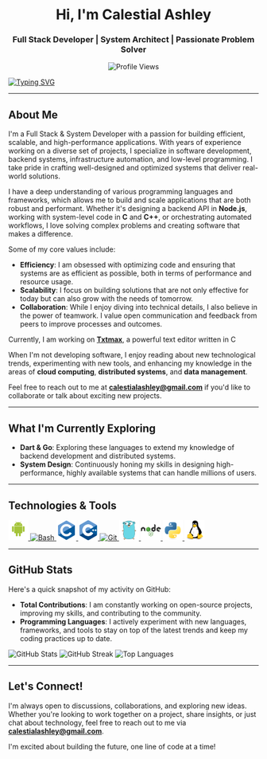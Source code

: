 <h1 align="center">Hi, I'm Calestial Ashley</h1>
<h3 align="center">Full Stack Developer | System Architect | Passionate Problem Solver</h3>

<p align="center">
  <img src="https://komarev.com/ghpvc/?username=CalestialAshley35&label=Profile%20views&color=0e75b6&style=flat" alt="Profile Views" />
</p>

[![Typing SVG](https://readme-typing-svg.demolab.com?font=Fira+Code&pause=1000&color=F70C0C&background=7552FF00&width=435&lines=I+love+potatoes)](https://git.io/typing-svg)

---

## About Me  
I'm a Full Stack & System Developer with a passion for building efficient, scalable, and high-performance applications. With years of experience working on a diverse set of projects, I specialize in software development, backend systems, infrastructure automation, and low-level programming. I take pride in crafting well-designed and optimized systems that deliver real-world solutions.

I have a deep understanding of various programming languages and frameworks, which allows me to build and scale applications that are both robust and performant. Whether it's designing a backend API in **Node.js**, working with system-level code in **C** and **C++**, or orchestrating automated workflows, I love solving complex problems and creating software that makes a difference.

Some of my core values include:

- **Efficiency**: I am obsessed with optimizing code and ensuring that systems are as efficient as possible, both in terms of performance and resource usage.
- **Scalability**: I focus on building solutions that are not only effective for today but can also grow with the needs of tomorrow.
- **Collaboration**: While I enjoy diving into technical details, I also believe in the power of teamwork. I value open communication and feedback from peers to improve processes and outcomes.

Currently, I am working on **[Txtmax](https://github.com/Calestial2/Txtmax.git)**, a powerful text editor written in C

When I'm not developing software, I enjoy reading about new technological trends, experimenting with new tools, and enhancing my knowledge in the areas of **cloud computing**, **distributed systems**, and **data management**.

Feel free to reach out to me at **calestialashley@gmail.com** if you'd like to collaborate or talk about exciting new projects.

---

## What I'm Currently Exploring
- **Dart & Go**: Exploring these languages to extend my knowledge of backend development and distributed systems.
- **System Design**: Continuously honing my skills in designing high-performance, highly available systems that can handle millions of users.

---

## Technologies & Tools

<p align="left">
  <a href="https://developer.android.com" target="_blank">
    <img src="https://raw.githubusercontent.com/devicons/devicon/master/icons/android/android-original-wordmark.svg" alt="Android" width="40" height="40"/>
  </a>
  <a href="https://www.gnu.org/software/bash/" target="_blank">
    <img src="https://www.vectorlogo.zone/logos/gnu_bash/gnu_bash-icon.svg" alt="Bash" width="40" height="40"/>
  </a>
  <a href="https://www.cprogramming.com/" target="_blank">
    <img src="https://raw.githubusercontent.com/devicons/devicon/master/icons/c/c-original.svg" alt="C" width="40" height="40"/>
  </a>
  <a href="https://www.w3schools.com/cpp/" target="_blank">
    <img src="https://raw.githubusercontent.com/devicons/devicon/master/icons/cplusplus/cplusplus-original.svg" alt="C++" width="40" height="40"/>
  </a>
  <a href="https://git-scm.com/" target="_blank">
    <img src="https://www.vectorlogo.zone/logos/git-scm/git-scm-icon.svg" alt="Git" width="40" height="40"/>
  </a>
  <a href="https://golang.org" target="_blank">
    <img src="https://raw.githubusercontent.com/devicons/devicon/master/icons/go/go-original.svg" alt="Go" width="40" height="40"/>
  </a>
  <a href="https://nodejs.org" target="_blank">
    <img src="https://raw.githubusercontent.com/devicons/devicon/master/icons/nodejs/nodejs-original-wordmark.svg" alt="Node.js" width="40" height="40"/>
  </a>
  <a href="https://www.python.org" target="_blank">
    <img src="https://raw.githubusercontent.com/devicons/devicon/master/icons/python/python-original.svg" alt="Python" width="40" height="40"/>
  </a>
  <a href="https://www.linux.org/" target="_blank">
    <img src="https://raw.githubusercontent.com/devicons/devicon/master/icons/linux/linux-original.svg" alt="Linux" width="40" height="40"/>
  </a>
</p>

---

## GitHub Stats

Here's a quick snapshot of my activity on GitHub:

- **Total Contributions**: I am constantly working on open-source projects, improving my skills, and contributing to the community. 
- **Programming Languages**: I actively experiment with new languages, frameworks, and tools to stay on top of the latest trends and keep my coding practices up to date.

<img src="https://github-readme-stats.vercel.app/api?username=CalestialAshley35&show_icons=true&theme=radical" alt="GitHub Stats" />
<img src="https://github-readme-streak-stats.herokuapp.com/?user=CalestialAshley35&theme=radical" alt="GitHub Streak" />
<img src="https://github-readme-stats.vercel.app/api/top-langs/?username=CalestialAshley35&layout=compact&theme=radical" alt="Top Languages" />

---

## Let's Connect!
I'm always open to discussions, collaborations, and exploring new ideas. Whether you're looking to work together on a project, share insights, or just chat about technology, feel free to reach out to me via **calestialashley@gmail.com**.

I'm excited about building the future, one line of code at a time!

